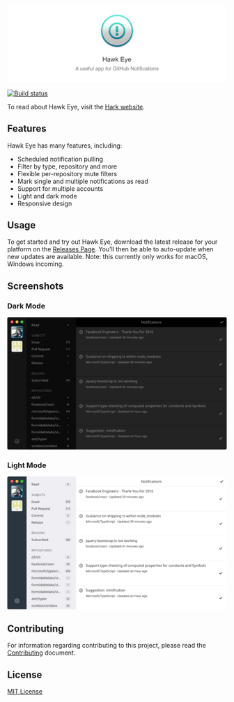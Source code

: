 ![](./.github/banner.png?raw=true)

[![Build status](https://ci.appveyor.com/api/projects/status/3468o1as6k2jm73u?svg=true)](https://ci.appveyor.com/project/andrewhathaway/hawkeye)


To read about Hawk Eye, visit the [Hark website](https://harksys.com/labs/introducing-hawk-eye-a-useful-app-for-github-notifications).

## Features

Hawk Eye has many features, including:

- Scheduled notification pulling
- Filter by type, repository and more
- Flexible per-repository mute filters
- Mark single and multiple notifications as read
- Support for multiple accounts
- Light and dark mode
- Responsive design

## Usage

To get started and try out Hawk Eye, download the latest release for your platform on the [Releases Page](https://github.com/harksys/hawkeye/releases). You'll then be able to auto-update when new updates are available. Note: this currently only works for macOS, Windows incoming.

## Screenshots

### Dark Mode

![](./.github/dark.png?raw=true)

### Light Mode

![](./.github/light.png?raw=true)

## Contributing

For information regarding contributing to this project, please read the [Contributing](./CONTRIBUTING.md) document.

## License

[MIT License](./LICENSE.md)
